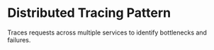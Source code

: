 # Distributed Tracing Pattern
Traces requests across multiple services to identify bottlenecks and failures.
